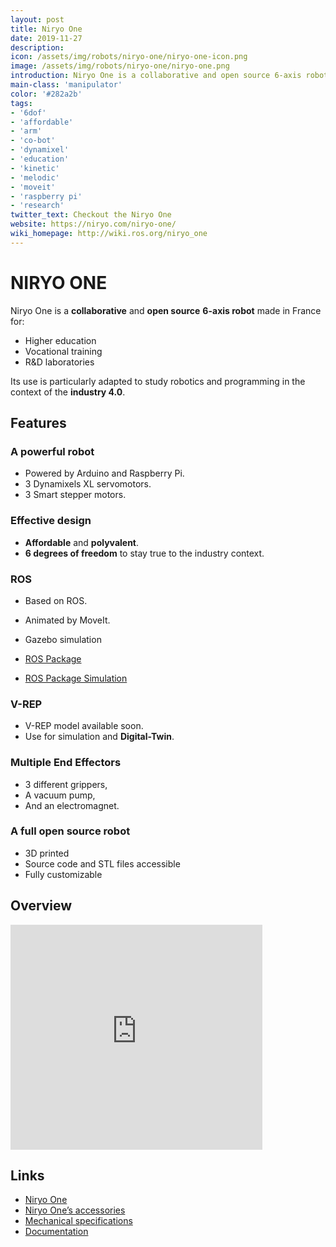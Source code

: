 ```yaml
---
layout: post
title: Niryo One
date: 2019-11-27
description:
icon: /assets/img/robots/niryo-one/niryo-one-icon.png
image: /assets/img/robots/niryo-one/niryo-one.png
introduction: Niryo One is a collaborative and open source 6-axis robot made in France for : Higher education, Vocational training and R&D laboratories. Its use is particularly adapted to study robotics and programming in the context of industry 4.0.
main-class: 'manipulator'
color: '#282a2b'
tags:
- '6dof'
- 'affordable'
- 'arm'
- 'co-bot'
- 'dynamixel'
- 'education'
- 'kinetic'
- 'melodic'
- 'moveit'
- 'raspberry pi'
- 'research'
twitter_text: Checkout the Niryo One
website: https://niryo.com/niryo-one/
wiki_homepage: http://wiki.ros.org/niryo_one
---
```


# NIRYO ONE

Niryo One is a **collaborative** and **open source** **6-axis robot** made in France for:

- Higher education
- Vocational training
- R&D laboratories

Its use is particularly adapted to study robotics and programming in the context of the **industry 4.0**.

## Features

### A powerful robot
- Powered by Arduino and Raspberry Pi.
- 3 Dynamixels XL servomotors.
- 3 Smart stepper motors.

### Effective design
- **Affordable** and **polyvalent**.
- **6 degrees of freedom** to stay true to the industry context.

### ROS
- Based on ROS.
- Animated by MoveIt.
- Gazebo simulation

- [ROS Package](https://github.com/NiryoRobotics/niryo_one_ros)
- [ROS Package Simulation](https://github.com/NiryoRobotics/niryo_one_ros_simulation)

### V-REP
- V-REP model available soon.
- Use for simulation and **Digital-Twin**.

### Multiple End Effectors
- 3 different grippers,
- A vacuum pump,
- And an electromagnet.

### A full open source robot
- 3D printed 
- Source code and STL files accessible
- Fully customizable 

## Overview

<iframe width="80%" height="360" src="https://www.youtube-nocookie.com/embed/QUqCi0_axxI?rel=0" frameborder="0" allowfullscreen></iframe>

## Links
- [Niryo One](https://niryo.com/niryo-one/)
- [Niryo One’s accessories](https://niryo.com/niryo-one-accessories/)
- [Mechanical specifications](https://niryo.com/docs/niryo-one/user-manual/mechanical-specifications/)
- [Documentation](https://niryo.com/docs/niryo-one/)


